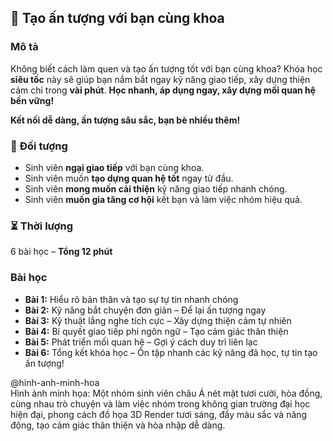 ## 📌 Tạo ấn tượng với bạn cùng khoa

### Mô tả  
Không biết cách làm quen và tạo ấn tượng tốt với bạn cùng khoa? Khóa học **siêu tốc** này sẽ giúp bạn nắm bắt ngay kỹ năng giao tiếp, xây dựng thiện cảm chỉ trong **vài phút**. **Học nhanh, áp dụng ngay, xây dựng mối quan hệ bền vững!**

**Kết nối dễ dàng, ấn tượng sâu sắc, bạn bè nhiều thêm!**

### 🎯 Đối tượng  
- Sinh viên **ngại giao tiếp** với bạn cùng khoa.  
- Sinh viên muốn **tạo dựng quan hệ tốt** ngay từ đầu.  
- Sinh viên **mong muốn cải thiện** kỹ năng giao tiếp nhanh chóng.  
- Sinh viên **muốn gia tăng cơ hội** kết bạn và làm việc nhóm hiệu quả.  

### ⏳ Thời lượng  
6 bài học – **Tổng 12 phút**

### Bài học  
- **Bài 1:** Hiểu rõ bản thân và tạo sự tự tin nhanh chóng  
- **Bài 2:** Kỹ năng bắt chuyện đơn giản – Để lại ấn tượng ngay  
- **Bài 3:** Kỹ thuật lắng nghe tích cực – Xây dựng thiện cảm tự nhiên  
- **Bài 4:** Bí quyết giao tiếp phi ngôn ngữ – Tạo cảm giác thân thiện  
- **Bài 5:** Phát triển mối quan hệ – Gợi ý cách duy trì liên lạc  
- **Bài 6:** Tổng kết khóa học – Ôn tập nhanh các kỹ năng đã học, tự tin tạo ấn tượng!

@hinh-anh-minh-hoa  
Hình ảnh minh họa: Một nhóm sinh viên châu Á nét mặt tươi cười, hòa đồng, cùng nhau trò chuyện và làm việc nhóm trong không gian trường đại học hiện đại, phong cách đồ họa 3D Render tươi sáng, đầy màu sắc và năng động, tạo cảm giác thân thiện và hòa nhập dễ dàng.